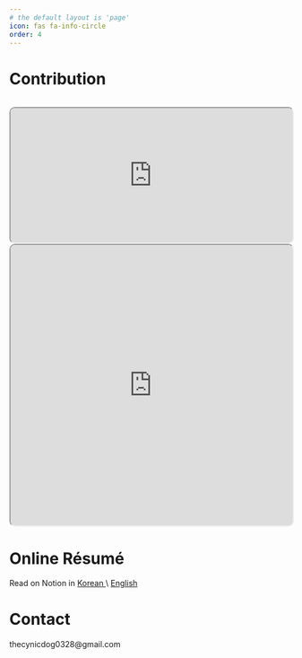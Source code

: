 ```yaml
---
# the default layout is 'page'
icon: fas fa-info-circle
order: 4
---
```

<h1>Contribution</h1>

<iframe width="100%" height="240" src="https://cynicdog.github.io/commits-spread/" style="margin-top: 15px; border-radius: 10px;"></iframe>
<iframe width="100%" height="500" src="https://cynicdog.github.io/commits-spread/#/network" style="border-radius: 10px;"></iframe>

<h1>Online Résumé</h1>
<div style="margin-bottom: 25px">
  Read on Notion in
  <a href="https://destiny-haddock-3af.notion.site/d42d22f39aee4329b56a43f2ac077c50?pvs=74"> Korean </a> \ 
  <a href="https://destiny-haddock-3af.notion.site/Simon-4d50e8b0c9a64dc19eaefac8f78c4983?pvs=4"> English </a>
</div>

<h1 id="1dfd2a8e-6261-424a-bc18-f0f2b3adb167" class="">Contact</h1>
thecynicdog0328@gmail.com
